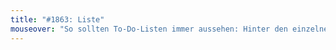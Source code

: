 ```yaml
---
title: "#1863: Liste"
mouseover: "So sollten To-Do-Listen immer aussehen: Hinter den einzelnen Punkten folgen undefinierbare Krakel."
---
```


